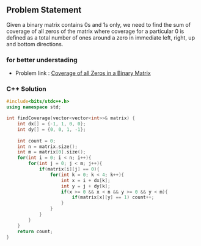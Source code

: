 ## Problem Statement

Given a binary matrix contains 0s and 1s only, we need to find the sum of coverage of all zeros of the matrix where coverage for a particular 0 is defined as a total number of ones around a zero in immediate left, right, up and bottom directions.

### for better understading
- Problem link : [Coverage of all Zeros in a Binary Matrix](https://www.geeksforgeeks.org/problems/coverage-of-all-zeros-in-a-binary-matrix4024/1?page=2&category=Matrix&status=solved&sortBy=submissions)

### C++ Solution

```cpp
#include<bits/stdc++.h>
using namespace std;

int findCoverage(vector<vector<int>>& matrix) {
    int dx[] = {-1, 1, 0, 0};
    int dy[] = {0, 0, 1, -1};
    
    int count = 0;
    int n = matrix.size();
    int m = matrix[0].size();
    for(int i = 0; i < n; i++){
        for(int j = 0; j < m; j++){
            if(matrix[i][j] == 0){
                for(int k = 0; k < 4; k++){
                    int x = i + dx[k];
                    int y = j + dy[k];
                    if(x >= 0 && x < n && y >= 0 && y < m){
                        if(matrix[x][y] == 1) count++;
                    }
                }
            }
        }
    }
    return count;
}
```